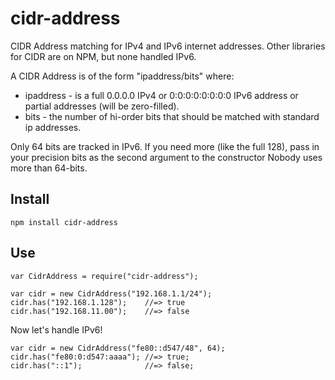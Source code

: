 # cidr-address

CIDR Address matching for IPv4 and IPv6 internet addresses.
Other libraries for CIDR are on NPM, but none handled IPv6.

A CIDR Address is of the form "ipaddress/bits" where:

* ipaddress - is a full 0.0.0.0 IPv4 or 0:0:0:0:0:0:0:0 IPv6 address
  or partial addresses (will be zero-filled).
* bits - the number of hi-order bits that should be matched with standard
  ip addresses.

Only 64 bits are tracked in IPv6. If you need more (like the full 128),
pass in your precision bits as the second argument to the constructor
Nobody uses more than 64-bits.

## Install

    npm install cidr-address

## Use


    var CidrAddress = require("cidr-address");

    var cidr = new CidrAddress("192.168.1.1/24");
    cidr.has("192.168.1.128");    //=> true
    cidr.has("192.168.11.00");    //=> false

Now let's handle IPv6!

    var cidr = new CidrAddress("fe80::d547/48", 64);
    cidr.has("fe80:0:d547:aaaa"); //=> true;
    cidr.has("::1");              //=> false;
